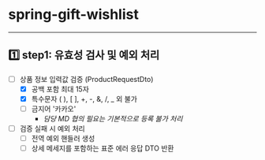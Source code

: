 # **spring-gift-wishlist**

***

## 1️⃣ step1: 유효성 검사 및 예외 처리

- [ ] 상품 정보 입력값 검증 (ProductRequestDto)
  - [x] 공백 포함 최대 15자
  - [x] 특수문자 ( ), [ ], +, -, &, /, _ 외 불가
  - [ ] 금지어 '카카오'
    - *담당 MD 협의 필요는 기본적으로 등록 불가 처리*
- [ ] 검증 실패 시 예외 처리
  - [ ] 전역 예외 핸들러 생성
  - [ ] 상세 메세지를 포함하는 표준 에러 응답 DTO 반환